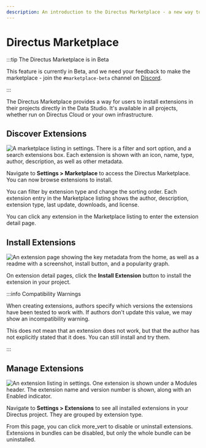 ```yaml
---
description: An introduction to the Directus Marketplace - a new way to publish and install Directus extensions.
---
```


# Directus Marketplace

:::tip The Directus Marketplace is in Beta

This feature is currently in Beta, and we need your feedback to make the marketplace - join the `#marketplace-beta`
channel on [Discord](https://directus.chat).

:::

The Directus Marketplace provides a way for users to install extensions in their projects directly in the Data Studio.
It's available in all projects, whether run on Directus Cloud or your own infrastructure.

## Discover Extensions

![A marketplace listing in settings. There is a filter and sort option, and a search extensions box. Each extension is shown with an icon, name, type, author, description, as well as other metadata.](https://marketing.directus.app/assets/2d38c367-5498-4257-94fe-a9da922b27c5.png)

Navigate to **Settings > Marketplace** to access the Directus Marketplace. You can now browse extensions to install.

You can filter by extension type and change the sorting order. Each extension entry in the Marketplace listing shows the
author, description, extension type, last update, downloads, and license.

You can click any extension in the Marketplace listing to enter the extension detail page.

## Install Extensions

![An extension page showing the key metadata from the home, as well as a readme with a screenshot, install button, and a popularity graph.](https://marketing.directus.app/assets/30431b63-1297-432a-aa22-5fde8aaccf24.png)

On extension detail pages, click the **Install Extension** button to install the extension in your project.

:::info Compatibility Warnings

When creating extensions, authors specify which versions the extensions have been tested to work with. If authors don't
update this value, we may show an incompatibility warning.

This does not mean that an extension does not work, but that the author has not explicitly stated that it does. You can
still install and try them.

:::

## Manage Extensions

![An extension listing in settings. One extension is shown under a Modules header. The extension name and version number is shown, along with an Enabled indicator.](https://marketing.directus.app/assets/62c170a8-ea6b-4fae-b824-7c701c7e7521.png)

Navigate to **Settings > Extensions** to see all installed extensions in your Directus project. They are grouped by
extension type.

From this page, you can click <span mi="" icon="">more_vert</span> to disable or uninstall extensions. Extensions in
bundles can be disabled, but only the whole bundle can be uninstalled.
